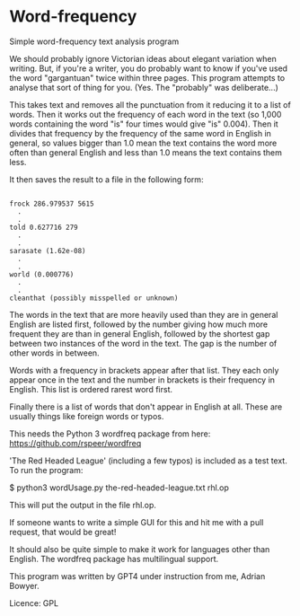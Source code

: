# Word-frequency

Simple word-frequency text analysis program

We should probably ignore Victorian ideas about elegant variation when writing. But, if you're a writer, you
do probably want to know if you've used the word "gargantuan" twice within three pages. This
program attempts to analyse that sort of thing for you. (Yes. The "probably" was deliberate...)

This takes text and removes all the punctuation from it reducing it to a list of words.
Then it works out the frequency of each word in the text (so 1,000 words containing the word "is" four
times would give "is" 0.004). Then it divides that frequency by the frequency of the same word
in English in general, so values bigger than 1.0 mean the text contains the word more often than general English
and less than 1.0 means the text contains them less.

It then saves the result to a file in the following form:

```

frock 286.979537 5615
  .
  .
told 0.627716 279
  .
  .
sarasate (1.62e-08)
  .
  .
world (0.000776)
  .
  .
cleanthat (possibly misspelled or unknown)

```

The words in the text that are more heavily used than they are in general English are listed
first, followed by the number giving how much more frequent they are than in general English, followed by 
the shortest gap between two instances of the word in the text. The gap is the number of other words in 
between.

Words with a frequency in brackets appear after that list. They each only appear once in the text
and the number in brackets is their frequency in English. This list is ordered rarest word first.

Finally there is a list of words that don't appear in English at all. These are usually things like foreign words
or typos.

This needs the Python 3 wordfreq package from here: https://github.com/rspeer/wordfreq

'The Red Headed League' (including a few typos) is included as a test text. To run the program:

$ python3 wordUsage.py the-red-headed-league.txt rhl.op

This will put the output in the file rhl.op.

If someone wants to write a simple GUI for this and hit me with a pull request, that would be great!

It should also be quite simple to make it work for languages other than English. The 
wordfreq package has multilingual support.

This program was written by GPT4 under instruction from me, Adrian Bowyer.

Licence: GPL


